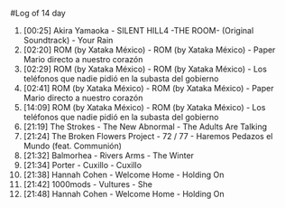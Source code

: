 #Log of 14 day

1. [00:25] Akira Yamaoka - SILENT HILL4 -THE ROOM- (Original Soundtrack) - Your Rain
1. [02:20] ROM (by Xataka México) - ROM (by Xataka México) - Paper Mario directo a nuestro corazón
1. [02:29] ROM (by Xataka México) - ROM (by Xataka México) - Los teléfonos que nadie pidió en la subasta del gobierno
1. [02:41] ROM (by Xataka México) - ROM (by Xataka México) - Paper Mario directo a nuestro corazón
1. [14:09] ROM (by Xataka México) - ROM (by Xataka México) - Los teléfonos que nadie pidió en la subasta del gobierno
1. [21:19] The Strokes - The New Abnormal - The Adults Are Talking
1. [21:24] The Broken Flowers Project - 72 / 77 - Haremos Pedazos el Mundo (feat. Communión)
1. [21:32] Balmorhea - Rivers Arms - The Winter
1. [21:34] Porter - Cuxillo - Cuxillo
1. [21:38] Hannah Cohen - Welcome Home - Holding On
1. [21:42] 1000mods - Vultures - She
1. [21:48] Hannah Cohen - Welcome Home - Holding On
